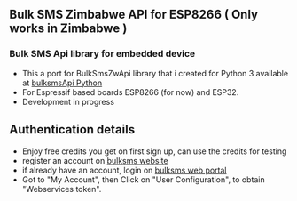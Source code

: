 ## Bulk SMS Zimbabwe API for ESP8266 ( Only works in Zimbabwe )
### Bulk SMS Api library for embedded device

- This a port for BulkSmsZwApi library that i created for Python 3 available at [bulksmsApi Python](https://github.com/DonnC/BulkSmsZW-Api)
- For Espressif based boards ESP8266 (for now) and ESP32.
- Development in progress

## Authentication details
- Enjoy free credits you get on first sign up, can use the credits for testing
- register an account on [bulksms website](http://www.bulksmsweb.com/) 
- if already have an account, login on [bulksms web portal](http://portal.bulksmsweb.com)
- Got to "My Account", then Click on "User Configuration", to obtain "Webservices token".
